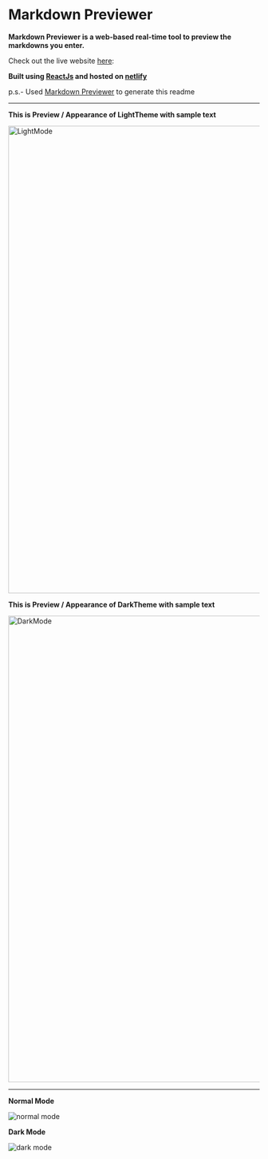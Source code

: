 # Markdown Previewer 
**Markdown Previewer is a web-based real-time tool to preview the markdowns you enter.**

Check out the live website [here](https://markdownn.netlify.app/):

**Built using [ReactJs](https://reactjs.org/) and hosted on [netlify](https://www.netlify.com/)** 

p.s.- Used [Markdown Previewer](https://jolly-beaver-ce327d.netlify.app/) to generate this readme
<br>
<hr>


**This is Preview / Appearance of LightTheme with sample text**

<img width="937" alt="LightMode" src="https://user-images.githubusercontent.com/84512702/139190889-9aa9cdf2-7849-4580-875e-7dd9b36ded59.PNG">



**This is Preview / Appearance of DarkTheme with sample text**

<img width="935" alt="DarkMode" src="https://user-images.githubusercontent.com/84512702/139190906-12dc8f09-7e4e-4e38-b0f2-331ee761e649.PNG">

<br>
<hr>

**Normal Mode**

![normal mode](https://user-images.githubusercontent.com/82315193/137756171-da58cebd-f88a-42e9-8931-b4d7c34ad14b.png)

**Dark Mode**

![dark mode](https://user-images.githubusercontent.com/82315193/137756641-432871cf-193d-4207-b0de-806e6f64033e.png)



